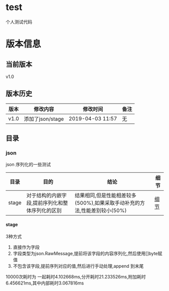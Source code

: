 # test
个人测试代码

# 版本信息

## 当前版本
v1.0

## 版本历史

|   版本  | 修改内容|  修改时间    |   备注  |
|   --- |   --- |   --- |   --- |
|   v1.0    |   添加了json/stage|  2019-04-03 11:57    |   无   |

## 目录

### json
json 序列化的一些测试

|   目录  |   目的  |   结论  |   细节  |   
|   --- |   --- |   --- |   --- |
|   stage   |   对于结构的内嵌字段,提前序列化和整体序列化的区别    |   结果相同,但是性能相差较多(500%),如果采取手动补充的方法,性能差别较小(50%)    | [细节](####stage)


#### stage

3种方式

1.  直接作为字段
2.  字段类型为json.RawMessage,提前将该字段的内容序列化,然后使用[]byte赋值
3.  不包含该字段,提前序列对应的值,然后进行手动处理,append 到末尾

10000次耗时为
一起耗时4.102668ms,分开耗时21.233526ms,附加耗时6.456621ms,其中内部耗时3.067816ms
